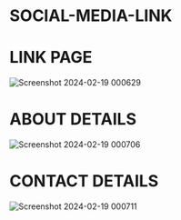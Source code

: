 # SOCIAL-MEDIA-LINK

# LINK PAGE
![Screenshot 2024-02-19 000629](https://github.com/Naveensan123/SOCIAL-MEDIA-PLATFORM-LINK/assets/95761973/8b56a188-768e-494b-bd7d-eea2d42a0859)

# ABOUT DETAILS
![Screenshot 2024-02-19 000706](https://github.com/Naveensan123/SOCIAL-MEDIA-PLATFORM-LINK/assets/95761973/32fd2952-141c-4f89-be72-54bba4d3cac5)

# CONTACT DETAILS
![Screenshot 2024-02-19 000711](https://github.com/Naveensan123/SOCIAL-MEDIA-PLATFORM-LINK/assets/95761973/5299f215-13ba-4068-9016-dcd42045a881)
